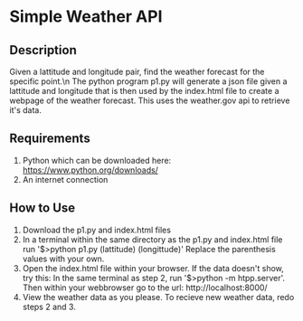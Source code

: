 # Simple Weather API
## Description
Given a lattitude and longitude pair, find the weather forecast for the specific point.\n
The python program p1.py will generate a json file given a lattitude and longitude that is then used by the index.html file to create a webpage of the weather forecast.
This uses the weather.gov api to retrieve it's data.
## Requirements
1. Python which can be downloaded here: https://www.python.org/downloads/
2. An internet connection
## How to Use
1. Download the p1.py and index.html files
2. In a terminal within the same directory as the p1.py and index.html file run '$>python p1.py (lattitude) (longittude)' Replace the parenthesis values with your own.
3. Open the index.html file within your browser. If the data doesn't show, try this: In the same terminal as step 2, run '$>python -m htpp.server'. Then within your webbrowser go to the url: http://localhost:8000/
4. View the weather data as you please. To recieve new weather data, redo steps 2 and 3.

